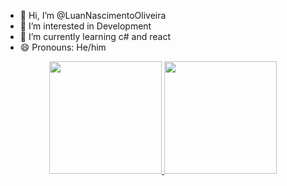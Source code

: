 - 👋 Hi, I’m @LuanNascimentoOliveira
- 👀 I’m interested in Development
- 🌱 I’m currently learning c# and react
- 😄 Pronouns: He/him

<div align="center">
  <a href="https://github.com/LuanNascimentoOliveira">
  <img height="180em" src="https://github-readme-stats.vercel.app/api?username=luannascimentooliveira&show_icons=true&theme=dark&include_all_commits=true&count_private=true"/>
  <img height="180em" src="https://github-readme-stats.vercel.app/api/top-langs/?username=luanoliveiradasilva&layout=compact&langs_count=7&theme=dark"/>
</div>
